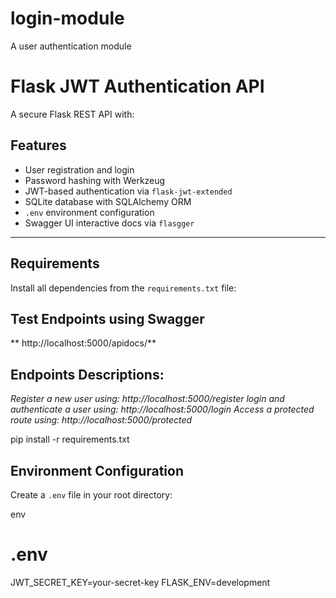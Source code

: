 # login-module
A user authentication module
# Flask JWT Authentication API

A secure Flask REST API with:
## Features
- User registration and login
- Password hashing with Werkzeug
- JWT-based authentication via `flask-jwt-extended`
- SQLite database with SQLAlchemy ORM
- `.env` environment configuration
- Swagger UI interactive docs via `flasgger`

---
## Requirements

Install all dependencies from the `requirements.txt` file:
## Test Endpoints using Swagger
** http://localhost:5000/apidocs/**
## Endpoints Descriptions:
*Register a new user using: http://localhost:5000/register*
*login and authenticate a user using: http://localhost:5000/login*
*Access a protected route using: http://localhost:5000/protected*

pip install -r requirements.txt
## Environment Configuration

Create a `.env` file in your root directory:

env
# .env
JWT_SECRET_KEY=your-secret-key
FLASK_ENV=development

